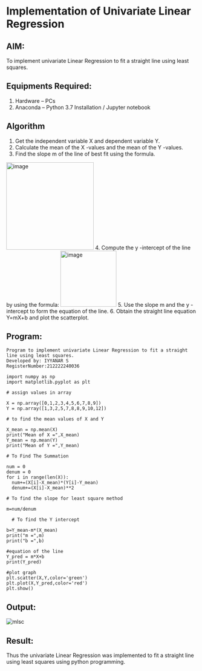 # Implementation of Univariate Linear Regression
## AIM:
To implement univariate Linear Regression to fit a straight line using least squares.

## Equipments Required:
1. Hardware – PCs
2. Anaconda – Python 3.7 Installation / Jupyter notebook

## Algorithm
1. Get the independent variable X and dependent variable Y.
2. Calculate the mean of the X -values and the mean of the Y -values.
3. Find the slope m of the line of best fit using the formula. 
<img width="231" alt="image" src="https://user-images.githubusercontent.com/93026020/192078527-b3b5ee3e-992f-46c4-865b-3b7ce4ac54ad.png">
4. Compute the y -intercept of the line by using the formula:
<img width="148" alt="image" src="https://user-images.githubusercontent.com/93026020/192078545-79d70b90-7e9d-4b85-9f8b-9d7548a4c5a4.png">
5. Use the slope m and the y -intercept to form the equation of the line.
6. Obtain the straight line equation Y=mX+b and plot the scatterplot.

## Program:
```
Program to implement univariate Linear Regression to fit a straight line using least squares.
Developed by: IYYANAR S
RegisterNumber:212222240036  

import numpy as np
import matplotlib.pyplot as plt

# assign values in array

X = np.array([0,1,2,3,4,5,6,7,8,9])
Y = np.array([1,3,2,5,7,8,8,9,10,12])

# to find the mean values of X and Y

X_mean = np.mean(X)
print("Mean of X =",X_mean)
Y_mean = np.mean(Y)
print("Mean of Y =",Y_mean)

# To Find The Summation

num = 0
denum = 0
for i in range(len(X)):
  num+=(X[i]-X_mean)*(Y[i]-Y_mean)
  denum+=(X[i]-X_mean)**2

# To find the slope for least square method

m=num/denum

  # To find the Y intercept 

b=Y_mean-m*(X_mean)
print("m =",m)
print("b =",b)

#equation of the line 
Y_pred = m*X+b
print(Y_pred)

#plot graph
plt.scatter(X,Y,color='green')
plt.plot(X,Y_pred,color='red')
plt.show()

```

## Output:
![mlsc](https://github.com/Iyyanar22009120/Find-the-best-fit-line-using-Least-Squares-Method/assets/118680259/66b15102-c4f0-44cd-9a57-7bb3a96f72cc)



## Result:
Thus the univariate Linear Regression was implemented to fit a straight line using least squares using python programming.
